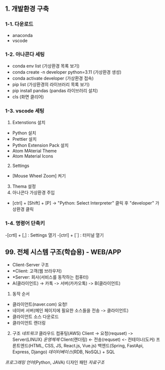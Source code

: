 ## 1. 개발환경 구축
### 1-1. 다운로드
- anaconda
- vscode

### 1-2. 아나콘다 세팅
- conda env list (가상환경 목록 보기)
- conda create -n developer python=3.11 (가상환경 생성)
- conda activate developer (가상환경 접속)
- pip list (가상환경의 라이브러리 목록 보기)
- pip install pandas (pandas 라이브러리 설치)
- cls (화면 클리어)

### 1-3. vscode 세팅
1. Extenstions 설치
 - Python 설치
 - Prettier 설치
 - Python Extension Pack 설치
 - Atom MAterial Theme
 - Atom Material Icons
2. Settings
 - [Mouse Wheel Zoom] 켜기
3. Thema 설정
4. 아나콘다 가상환경 주입
- [ctrl] + [Shift] + [P] -> "Python: Select Interpreter" 클릭 후
 "developer" 가상환경 클릭

### 1-4. 명령어 단축키
-[crtl] + [,] : Settings 열기
-[ctrl] + [`] : 터미널 열기


## 99. 전체 시스템 구조(학습용) - WEB/APP
- Client-Server 구조
- *Client: 고객(웹 브라우저)
- *Server: 회사(서비스를 동작하는 컴퓨터)
- A(클라이언트) -> 카톡 -> 서버(카카오톡) -> B(클라이언트) 

1. 동작 순서
  + 클라이언트(naver.com) 요청!
  + 네이버 서버(메인 페이지에 필요한 소스들을 전송 -> 클라이언트)
  + 클라이언트 소스 다운로드
  + 클라이언트 랜더링

2. 구조
                 *네트워크*         클라우드 컴퓨팅(AWS)
Client        -> 요청(requset) -> Server(LINUX) *운영체제* 
Client(랜더링) <- 전송(requset) <-      컨테이너(도커) 
                                       프론트엔드(HTML, CSS, JS, React.js, Vue.js)
                                       백엔드(Spring, FastApi, Express, Django)
                                       *데이터베이스*(RDB, NoSQL) + SQL


*프로그래밍 언어*(Python, JAVA)
디자인 패턴
*자료구조*
